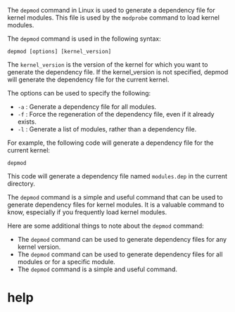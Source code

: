 The `depmod` command in Linux is used to generate a dependency file for kernel modules. This file is used by the `modprobe` command to load kernel modules.

The `depmod` command is used in the following syntax:

```
depmod [options] [kernel_version]
```

The `kernel_version` is the version of the kernel for which you want to generate the dependency file. If the kernel_version is not specified, depmod will generate the dependency file for the current kernel.

The options can be used to specify the following:

* `-a` : Generate a dependency file for all modules.
* `-f` : Force the regeneration of the dependency file, even if it already exists.
* `-l` : Generate a list of modules, rather than a dependency file.

For example, the following code will generate a dependency file for the current kernel:

```
depmod
```

This code will generate a dependency file named `modules.dep` in the current directory.

The `depmod` command is a simple and useful command that can be used to generate dependency files for kernel modules. It is a valuable command to know, especially if you frequently load kernel modules.

Here are some additional things to note about the `depmod` command:

* The `depmod` command can be used to generate dependency files for any kernel version.
* The `depmod` command can be used to generate dependency files for all modules or for a specific module.
* The `depmod` command is a simple and useful command.




# help 

```

```
